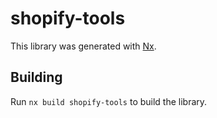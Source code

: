 # shopify-tools

This library was generated with [Nx](https://nx.dev).

## Building

Run `nx build shopify-tools` to build the library.
